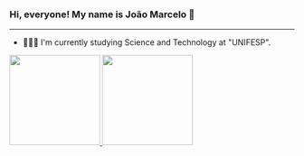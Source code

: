 ### Hi, everyone! My name is João Marcelo 👋
_____________________________________________________

- 👨🏻‍🎓 I'm currently studying Science and Technology at "UNIFESP".

 <div>
  <a href="https://github.com/JmFranca21">
  <img height="160em" src="https://github-readme-stats.vercel.app/api?username=JmFranca21&show_icons=true&theme=dracula&include_all_commits=true&count_private=true"/>
  <img height="160em" src="https://github-readme-stats.vercel.app/api/top-langs/?username=JmFranca21&layout=compact&langs_count=16&theme=dracula"/>
 </div>

 


